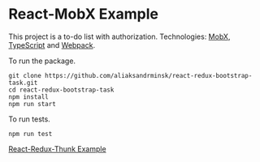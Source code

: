 # React-MobX Example

This project is a to-do list with authorization. Technologies: [MobX](https://mobx.js.org/README.html), [TypeScript](https://www.typescriptlang.org/) and [Webpack](https://webpack.js.org/).

To run the package.

```
git clone https://github.com/aliaksandrminsk/react-redux-bootstrap-task.git
cd react-redux-bootstrap-task
npm install
npm run start
```

To run tests.

```
npm run test
```

[React-Redux-Thunk Example
](https://react-redux-bootstrap-task.web.app/)
